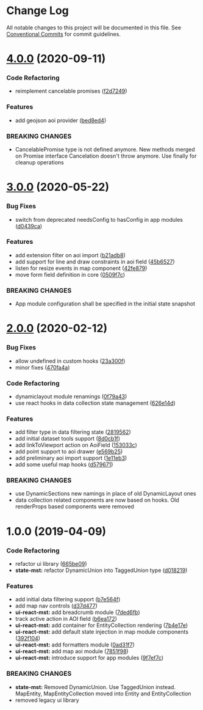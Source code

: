# Change Log

All notable changes to this project will be documented in this file.
See [Conventional Commits](https://conventionalcommits.org) for commit guidelines.

# [4.0.0](https://gitlab.dev.eoss-cloud.it/frontend/oida/compare/@oida/ui-react-mst@3.0.0...@oida/ui-react-mst@4.0.0) (2020-09-11)


### Code Refactoring

* reimplement cancelable promises ([f2d7249](https://gitlab.dev.eoss-cloud.it/frontend/oida/commit/f2d72494849661151744fe843123b196ff002ff7))


### Features

* add geojson aoi provider ([bed8ed4](https://gitlab.dev.eoss-cloud.it/frontend/oida/commit/bed8ed4b6ce9e9f7e9d13593181fe45b2f1a736a))


### BREAKING CHANGES

* CancelablePromise type is not defined anymore. New methods merged on Promise
interface
Cancelation doesn't throw anymore. Use finally for cleanup operations





# [3.0.0](https://gitlab.dev.eoss-cloud.it/frontend/oida/compare/@oida/ui-react-mst@2.0.0...@oida/ui-react-mst@3.0.0) (2020-05-22)


### Bug Fixes

* switch from deprecated needsConfig to hasConfig in app modules ([d0439ca](https://gitlab.dev.eoss-cloud.it/frontend/oida/commit/d0439ca62efdd60c38df4c30bc70a1516e50a3a4))


### Features

* add extension filter on aoi import ([b21adb8](https://gitlab.dev.eoss-cloud.it/frontend/oida/commit/b21adb813b777f15f6832688a1cb14ed323cd723))
* add support for line and draw constraints in aoi field ([45b6527](https://gitlab.dev.eoss-cloud.it/frontend/oida/commit/45b6527e3ae17e0958828f50da32228acd27846b))
* listen for resize events in map component ([42fe879](https://gitlab.dev.eoss-cloud.it/frontend/oida/commit/42fe8791e757b4d0d82ef2fc55abdd916a2341b6))
* move form field definition in core ([0509f7c](https://gitlab.dev.eoss-cloud.it/frontend/oida/commit/0509f7c0a191d6220d1cbfa04ac13a3504402a79))


### BREAKING CHANGES

* App module configuration shall be specified in the initial state snapshot





# [2.0.0](https://gitlab.dev.eoss-cloud.it/frontend/oida/compare/@oida/ui-react-mst@1.0.0...@oida/ui-react-mst@2.0.0) (2020-02-12)


### Bug Fixes

* allow undefined in custom hooks ([23a300f](https://gitlab.dev.eoss-cloud.it/frontend/oida/commit/23a300f81c82e6d9695b83821e0e61b31ef5418a))
* minor fixes ([470fa4a](https://gitlab.dev.eoss-cloud.it/frontend/oida/commit/470fa4aa19578e6a2bcb77fe12c8cd1e560bf688))


### Code Refactoring

* dynamiclayout module renamings ([0f79a43](https://gitlab.dev.eoss-cloud.it/frontend/oida/commit/0f79a4344fea852ce0cb27f3bb6e6e91a2e958e2))
* use react hooks in data collection state management ([626e14d](https://gitlab.dev.eoss-cloud.it/frontend/oida/commit/626e14d20d4460b327b1f502e39ae8a7ca7b925f))


### Features

* add filter type in data filtering state ([2819562](https://gitlab.dev.eoss-cloud.it/frontend/oida/commit/2819562cdedb9ba1ebdd1c36b790878e41deff0c))
* add initial dataset tools support ([8d0cb1f](https://gitlab.dev.eoss-cloud.it/frontend/oida/commit/8d0cb1fba2a47c211fe56b61baaf2501b547de9e))
* add linkToViewport action on AoiField ([153033c](https://gitlab.dev.eoss-cloud.it/frontend/oida/commit/153033cba2b60725a578f9c3bdd0e1e8e0e9b5b6))
* add point support to aoi drawer ([e569b25](https://gitlab.dev.eoss-cloud.it/frontend/oida/commit/e569b253e195eca08a9ae608355d9de28aed0dca))
* add preliminary aoi import support ([1e11eb3](https://gitlab.dev.eoss-cloud.it/frontend/oida/commit/1e11eb3fd026c134fbd62ddc39463557edd8c2f5))
* add some useful map hooks ([d579671](https://gitlab.dev.eoss-cloud.it/frontend/oida/commit/d57967138baf7cac0020053e27d2638fb41dad8b))


### BREAKING CHANGES

* use DynamicSections new namings in place of old DynamicLayout ones
* data collection related components are now based on hooks. Old renderProps based
components were removed





# 1.0.0 (2019-04-09)


### Code Refactoring

* refactor ui library ([665be09](https://gitlab.dev.eoss-cloud.it/frontend/oida/commit/665be09))
* **state-mst:** refactor DynamicUnion into TaggedUnion type ([d018219](https://gitlab.dev.eoss-cloud.it/frontend/oida/commit/d018219))


### Features

* add initial data filtering support ([b7e564f](https://gitlab.dev.eoss-cloud.it/frontend/oida/commit/b7e564f))
* add map nav controls ([d37d477](https://gitlab.dev.eoss-cloud.it/frontend/oida/commit/d37d477))
* **ui-react-mst:** add breadcrumb module ([7ded6fb](https://gitlab.dev.eoss-cloud.it/frontend/oida/commit/7ded6fb))
* track active action in AOI field ([b6ea172](https://gitlab.dev.eoss-cloud.it/frontend/oida/commit/b6ea172))
* **ui-react-mst:** add container for EntityCollection rendering ([7b4e17e](https://gitlab.dev.eoss-cloud.it/frontend/oida/commit/7b4e17e))
* **ui-react-mst:** add default state injection in map module components ([392f104](https://gitlab.dev.eoss-cloud.it/frontend/oida/commit/392f104))
* **ui-react-mst:** add formatters module ([0ad31f7](https://gitlab.dev.eoss-cloud.it/frontend/oida/commit/0ad31f7))
* **ui-react-mst:** add map aoi module ([7851f98](https://gitlab.dev.eoss-cloud.it/frontend/oida/commit/7851f98))
* **ui-react-mst:** introduce support for app modules ([9f7ef7c](https://gitlab.dev.eoss-cloud.it/frontend/oida/commit/9f7ef7c))


### BREAKING CHANGES

* **state-mst:** Removed DynamicUnion. Use TaggedUnion instead. MapEntity, MapEntityCollection moved
into Entity and EntityCollection
* removed legacy ui library
